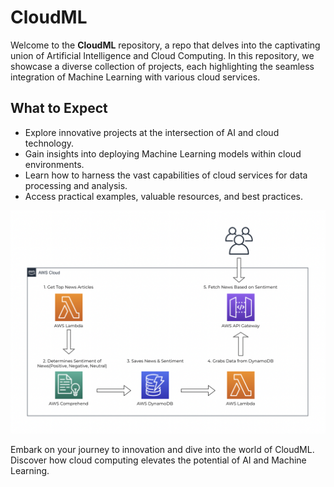 # CloudML

Welcome to the **CloudML** repository, a repo that delves into the captivating union of Artificial Intelligence and Cloud Computing. In this repository, we showcase a diverse collection of projects, each highlighting the seamless integration of Machine Learning with various cloud services.

## What to Expect

- Explore innovative projects at the intersection of AI and cloud technology.
- Gain insights into deploying Machine Learning models within cloud environments.
- Learn how to harness the vast capabilities of cloud services for data processing and analysis.
- Access practical examples, valuable resources, and best practices.

![](https://github.com/yusufmunircloud/AWS-Projects/blob/main/img/sentiment-img/sentimentai-architecture.png?raw=true)

Embark on your journey to innovation and dive into the world of CloudML. Discover how cloud computing elevates the potential of AI and Machine Learning.
